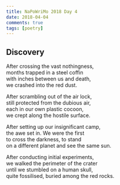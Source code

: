 ```yaml
---  
title: NaPoWriMo 2018 Day 4  
date: 2018-04-04
comments: true  
tags: [poetry]
---  
```


## Discovery  

After crossing the vast nothingness,  
months trapped in a steel coffin  
with inches between us and death,  
we crashed into the red dust.  

After scrambling out of the air lock,  
still protected from the dubious air,  
each in our own plastic cocoon,  
we crept along the hostile surface.  

After setting up our insignificant camp,  
the awe set in. We were the first  
to cross the darkness, to stand  
on a different planet and see the same sun.  

After conducting initial experiments,  
we walked the perimeter of the crater  
until we stumbled on a human skull,  
quite fossilised, buried among the red rocks.  
